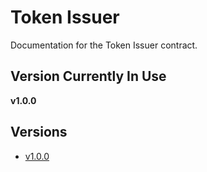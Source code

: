 # Token Issuer

Documentation for the Token Issuer contract.

## Version Currently In Use

**v1.0.0**

## Versions

- [v1.0.0](./v1.0.0/README.md)

